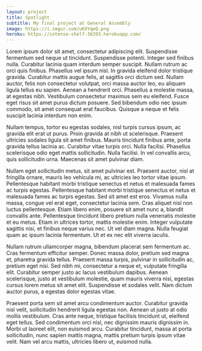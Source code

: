 ```yaml
---
layout: project
title: Spotlight
subtitle: My final project at General Assembly
image: https://i.imgur.com/uKXYqeQ.png
heroku: https://intense-shelf-36393.herokuapp.com/
---
```


Lorem ipsum dolor sit amet, consectetur adipiscing elit. Suspendisse fermentum sed neque ut tincidunt. Suspendisse potenti. Integer sed finibus nulla. Curabitur lacinia quam interdum semper suscipit. Nullam rutrum ac orci quis finibus. Phasellus vel ipsum nisl. In gravida eleifend dolor tristique gravida. Curabitur mattis augue felis, at sagittis orci dictum sed. Nullam auctor, felis non consectetur volutpat, orci massa auctor leo, eu aliquam ligula tellus eu sapien. Aenean a hendrerit orci. Phasellus a molestie massa, at egestas nibh. Vestibulum consectetur maximus sem eu eleifend. Fusce eget risus sit amet purus dictum posuere. Sed bibendum odio nec ipsum commodo, sit amet consequat erat faucibus. Quisque a neque et felis suscipit lacinia interdum non enim.

Nullam tempus, tortor eu egestas sodales, nisl turpis cursus ipsum, ac gravida elit erat ut purus. Proin gravida at nibh ut scelerisque. Praesent ultricies sodales ligula sit amet finibus. Mauris tincidunt finibus ante, porta gravida tellus lacinia ac. Curabitur vitae turpis orci. Nulla facilisi. Phasellus scelerisque odio eget mattis sollicitudin. Nulla facilisi. In vel convallis arcu, quis sollicitudin urna. Maecenas sit amet pulvinar diam.

Nullam eget sollicitudin metus, sit amet pulvinar est. Praesent auctor, nisl at fringilla ornare, mauris leo vehicula mi, ac ultricies leo tortor vitae ipsum. Pellentesque habitant morbi tristique senectus et netus et malesuada fames ac turpis egestas. Pellentesque habitant morbi tristique senectus et netus et malesuada fames ac turpis egestas. Sed sit amet est eros. Vivamus nulla massa, congue vel erat eget, consectetur lacinia sem. Cras aliquet nisl non luctus pellentesque. Etiam libero enim, posuere sit amet nunc a, blandit convallis ante. Pellentesque tincidunt libero pretium nulla venenatis molestie et eu metus. Etiam in ultrices tortor, mattis molestie enim. Integer vulputate sagittis nisi, et finibus neque varius nec. Ut vel diam magna. Nulla feugiat quam ac ipsum lacinia fermentum. Ut et ex nec elit viverra iaculis.

Nullam rutrum ullamcorper magna, bibendum placerat sem fermentum ac. Cras fermentum efficitur semper. Donec massa dolor, pretium sed magna et, pharetra gravida tellus. Praesent massa turpis, pulvinar in sollicitudin ac, pretium eget nisi. Sed nibh mi, consectetur a neque et, vulputate fringilla elit. Curabitur semper justo ac lacus vestibulum dapibus. Aenean scelerisque, justo at vestibulum molestie, quam mauris viverra nisi, egestas cursus lorem metus sit amet elit. Suspendisse et sodales velit. Nam dictum auctor purus, a egestas dolor egestas vitae.

Praesent porta sem sit amet arcu condimentum auctor. Curabitur gravida nisl velit, sollicitudin hendrerit ligula egestas non. Aenean ut justo at odio mollis vestibulum. Cras ante neque, tristique facilisis tincidunt ut, eleifend eget tellus. Sed condimentum orci nisl, nec dignissim mauris dignissim in. Morbi ut laoreet elit, non euismod arcu. Curabitur tincidunt, massa at porta sollicitudin, nunc sapien mattis magna, mattis pretium turpis ipsum vitae velit. Nam vel arcu mattis, ultricies libero ut, euismod nulla.
